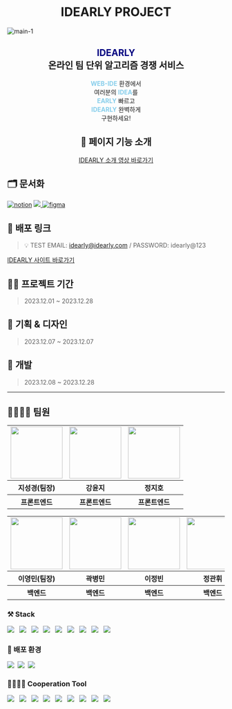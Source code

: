 <div align = "middle">
<h1>IDEARLY PROJECT</h1>
</div>

![main-1](https://github.com/FluffySnowTeam/IDEARLY-FE/assets/123868471/4f5a4861-4926-43c3-86ca-abec5f8954ed)

<div align="center">
  <h2><font color="navy">IDEARLY</font><br/>온라인 팀 단위 알고리즘 경쟁 서비스</h2>
  
  <p><b><font color="skyblue">WEB-IDE</font></b> 환경에서<br/>여러분의 <b><font color="skyblue">IDEA</font></b>를<br/><b><font color="skyblue">EARLY</b> </font>빠르고<br/><b><font color="skyblue">IDEARLY</font></b> 완벽하게<br/>구현하세요!</p>

## 🧼 페이지 기능 소개

[IDEARLY 소개 영상 바로가기](https://youtu.be/-WiwIYQPo94?si=t7kVhHtf0b5XHCjv)

</div>

## 🗂️ 문서화

<a href="https://goorm.notion.site/Web-IDE-461e3022ab5f4b44ab07fcc4a5e24733"><img alt="notion" src ="https://img.shields.io/badge/notion-skyblue.svg?&style=for-the-badge&logo=notion&logoColor=black"/></a>
<a href="https://youngandmini.atlassian.net/jira/software/projects/ID/boards/4"><img src="https://img.shields.io/badge/Jira-0052CC?style=for-the-badge&logo=jira&logoColor=white">
</a>
<a href="https://www.figma.com/file/RJ7we1YcAouCiT4b5Gr8Aw/Wireframe-Designer-(Community)?type=design&node-id=0%3A1&mode=design&t=G3AgTawIhML9QVI7-1"><img alt="figma" src ="https://img.shields.io/badge/figma-pink.svg?&style=for-the-badge&logo=figma&logoColor=black"/></a>

## 📎 배포 링크

> 💡 TEST EMAIL: idearly@idearly.com / PASSWORD: idearly@123

[IDEARLY 사이트 바로가기](https://idearly.site)

## 👩‍💻 프로젝트 기간

> 2023.12.01 ~ 2023.12.28

## 🎨 기획 & 디자인

> 2023.12.07 ~ 2023.12.07

## 🔩 개발

> 2023.12.08 ~ 2023.12.28

<hr/>

## 👨‍👩‍👧‍👦 팀원

<table>
   <tr>
    <td>
       <a href="https://github.com/zivivle">
        <img src="https://avatars.githubusercontent.com/u/123868471?v=4" width="120px" height="120px"/>
      </a>  
    </td>
    <td>
      <a href="https://github.com/dbswl701">
        <img src="https://avatars.githubusercontent.com/u/73208914?v=4" width="120px" height="120px"/>
      </a>
    </td>
    <td>
      <a href="https://github.com/stop0ho">
        <img src="https://avatars.githubusercontent.com/u/68852637?v=4" width="120px" height="120px"/>
      </a> 
    </td>
  </tr>
  <tr>
    <th>
      지성경(팀장)
    </th>
    <th>
      강윤지
    </th>
    <th>
      정지호
    </th>
  </tr>
  <tr>
    <th>
      프론트엔드
    </th>
    <th>
      프론트엔드
    </th>
    <th>
      프론트엔드
    </th>
  </tr>
</table>
<table>
   <tr>
     <td>
     <a href="https://github.com/youngandmini">
        <img src="https://avatars.githubusercontent.com/u/80088671?v=4" width="120px" height="120px"/>
      </a> 
    </td>
     <td>
     <a href="https://github.com/byeongmin-kwak">
        <img src="https://avatars.githubusercontent.com/u/71933999?v=4" width="120px" height="120px"/>
      </a> 
    </td>
    <td>
      <a href="https://github.com/jungbin97">
        <img src="https://avatars.githubusercontent.com/u/57621519?v=4" width="120px" height="120px"/>
      </a>  
    </td>
     <td>
      <a href="https://github.com/GwanHwi1">
        <img src="https://avatars.githubusercontent.com/u/113085123?v=4" width="120px" height="120px"/>
      </a>  
    </td>
  </tr>
  <tr>
   <th>
      이영민(팀장)
    </th>
    <th>
      곽병민
    </th>
    <th>
      이정빈
    </th>
    <th>
      정관휘
    </th>
  </tr>
  <tr>
    <th>
      백엔드
    </th>
    <th>
      백엔드
    </th>
    <th>
      백엔드
    </th>
    <th>
      백엔드
    </th>
  </tr>
</table>

### ⚒️ Stack

<img src="https://img.shields.io/badge/react-61DAFB?style=for-the-badge&logo=react&logoColor=white"> &nbsp;
<img src="https://img.shields.io/badge/Typescript-3178C6?style=for-the-badge&logo=Typescript&logoColor=white"> &nbsp;
<img src="https://img.shields.io/badge/Chakra UI-319795?style=for-the-badge&logo=ChakraUI&logoColor=white"> &nbsp;
<img src="https://img.shields.io/badge/React Query-FF4154?style=for-the-badge&logo=ReactQuery&logoColor=white"> &nbsp;
<img src="https://img.shields.io/badge/Jotai-gray?style=for-the-badge&&logoColor=white"> &nbsp;
<img src="https://img.shields.io/badge/Zod-3E67B1?style=for-the-badge&logo=Zod&logoColor=white"> &nbsp;
<img src="https://img.shields.io/badge/React Hook Form-EC5990?style=for-the-badge&logo=ReactHookForm&logoColor=white"> &nbsp;
<img src="https://img.shields.io/badge/CodeMirror-D30707?style=for-the-badge&logo=CodeMirror&logoColor=white"> &nbsp;
<img src="https://img.shields.io/badge/Stomp-181717?style=for-the-badge&logoColor=white"> &nbsp;

### 💫 배포 환경

<div>
<img src="https://img.shields.io/badge/nginx-009639?style=for-the-badge&logo=nginx&logoColor=white">&nbsp;
<img src="https://img.shields.io/badge/amazonec2-FF9900?style=for-the-badge&logo=amazonec2&logoColor=white">&nbsp;
<img src="https://img.shields.io/badge/docker-2496ED?style=for-the-badge&logo=docker&logoColor=white">&nbsp;

### 👨‍👩‍👧‍👦 Cooperation Tool

<img src="https://img.shields.io/badge/Prettier-F7B93E?style=for-the-badge&logo=Prettier&logoColor=white"> &nbsp;
<img src="https://img.shields.io/badge/ESLint-4B32C3?style=for-the-badge&logo=ESLint&logoColor=white"> &nbsp;
<img src="https://img.shields.io/badge/Visual Studio Code-007ACC?style=for-the-badge&logo=VisualStudioCode&logoColor=white"> &nbsp;
<img src="https://img.shields.io/badge/MSW-FF6A33?style=for-the-badge&logo=MockServiceWorker&logoColor=white"> &nbsp;
<img src="https://img.shields.io/badge/git-F05032?style=for-the-badge&logo=git&logoColor=white"> &nbsp;
<img src="https://img.shields.io/badge/github-181717?style=for-the-badge&logo=github&logoColor=white"> &nbsp;
<img src="https://img.shields.io/badge/github action-2088ff?style=for-the-badge&logo=githubActions&logoColor=white"> &nbsp;
<img src="https://img.shields.io/badge/Slack-4A154B?style=for-the-badge&logo=Slack&logoColor=white"> &nbsp;
<img src="https://img.shields.io/badge/Discord-5865F2?style=for-the-badge&logo=Discord&logoColor=white"> &nbsp;
